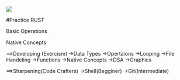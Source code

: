 <img src="https://th.bing.com/th/id/OIP.LBcw1ir85G1GEXDEMXxICQAAAA?rs=1&pid=ImgDetMain">

#Practice RUST

Basic Operations

Native Concepts


==>Developing (Exercism)
             ->Data Types
             ->Opertaions
             ->Looping
             ->File Handeling
             ->Functions
             ->Native Concepts
             ->DSA
             ->Graphics

==>Sharpening(Code Crafters)
              ->Shell(Begginer)
              ->Git(Intermediate)
